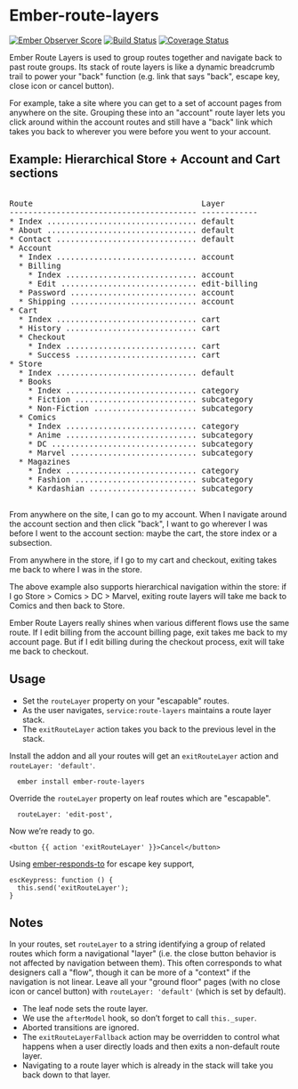 # Ember-route-layers
[![Ember Observer Score](http://emberobserver.com/badges/ember-route-layers.svg)](http://emberobserver.com/addons/ember-route-layers)
[![Build Status](https://travis-ci.org/dollarshaveclub/ember-route-layers.svg?branch=master)](https://travis-ci.org/dollarshaveclub/ember-route-layers)
[![Coverage Status](https://coveralls.io/repos/github/dollarshaveclub/ember-route-layers/badge.svg?branch=master)](https://coveralls.io/github/dollarshaveclub/ember-route-layers?branch=master)

Ember Route Layers is used to group routes together and navigate back to past route groups. Its stack of route layers is like a dynamic breadcrumb trail to power your "back" function (e.g. link that says "back", escape key, close icon or cancel button).

For example, take a site where you can get to a set of account pages from anywhere on the site. Grouping these into an "account" route layer lets you click around within the account routes and still have a "back" link which takes you back to wherever you were before you went to your account.

## Example: Hierarchical Store + Account and Cart sections

<pre>

Route                                    Layer
---------------------------------------- ------------
* Index ................................ default
* About ................................ default
* Contact .............................. default
* Account
  * Index .............................. account
  * Billing
    * Index ............................ account
    * Edit ............................. edit-billing
  * Password ........................... account
  * Shipping ........................... account
* Cart
  * Index .............................. cart
  * History ............................ cart
  * Checkout
    * Index ............................ cart
    * Success .......................... cart
* Store
  * Index .............................. default
  * Books
    * Index ............................ category
    * Fiction .......................... subcategory
    * Non-Fiction ...................... subcategory
  * Comics
    * Index ............................ category
    * Anime ............................ subcategory
    * DC ............................... subcategory
    * Marvel ........................... subcategory
  * Magazines
    * Index ............................ category
    * Fashion .......................... subcategory
    * Kardashian ....................... subcategory

</pre>

From anywhere on the site, I can go to my account. When I navigate around the account section and then click "back", I want to go wherever I was before I went to the account section: maybe the cart, the store index or a subsection.

From anywhere in the store, if I go to my cart and checkout, exiting takes me back to where I was in the store.

The above example also supports hierarchical navigation within the store: if I go Store > Comics > DC > Marvel, exiting route layers will take me back to Comics and then back to Store.

Ember Route Layers really shines when various different flows use the same route. If I edit billing from the account billing page, exit takes me back to my account page. But if I edit billing during the checkout process, exit will take me back to checkout.

## Usage

* Set the `routeLayer` property on your "escapable" routes.
* As the user navigates, `service:route-layers` maintains a route layer stack.
* The `exitRouteLayer` action takes you back to the previous level in the stack.

Install the addon and all your routes will get an `exitRouteLayer` action and `routeLayer: 'default'`.

```
  ember install ember-route-layers
```

Override the `routeLayer` property on leaf routes which are "escapable".

```
  routeLayer: 'edit-post',
```

Now we’re ready to go.

```
<button {{ action 'exitRouteLayer' }}>Cancel</button>
```

Using [ember-responds-to](https://github.com/dollarshaveclub/ember-responds-to) for escape key support,

```
escKeypress: function () {
  this.send('exitRouteLayer');
}
```

## Notes

In your routes, set `routeLayer` to a string identifying a group of related routes which form a navigational "layer" (i.e. the close button behavior is not affected by navigation between them). This often corresponds to what designers call a "flow", though it can be more of a "context" if the navigation is not linear. Leave all your "ground floor" pages (with no close icon or cancel button) with `routeLayer: 'default'` (which is set by default).

* The leaf node sets the route layer.
* We use the `afterModel` hook, so don’t forget to call `this._super`.
* Aborted transitions are ignored.
* The `exitRouteLayerFallback` action may be overridden to control what happens when a user directly loads and then exits a non-default route layer.
* Navigating to a route layer which is already in the stack will take you back down to that layer.
